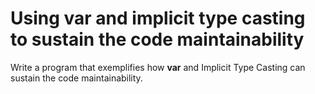 # Using var and implicit type casting to sustain the code maintainability
Write a program that exemplifies how **var** and Implicit Type Casting can sustain the code maintainability.
